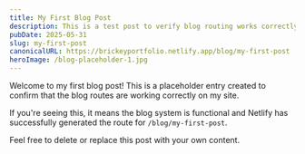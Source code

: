 ```yaml
---
title: My First Blog Post
description: This is a test post to verify blog routing works correctly on Netlify.
pubDate: 2025-05-31
slug: my-first-post
canonicalURL: https://brickeyportfolio.netlify.app/blog/my-first-post
heroImage: /blog-placeholder-1.jpg
---
```


Welcome to my first blog post! This is a placeholder entry created to confirm that the blog routes are working correctly on my site.

If you're seeing this, it means the blog system is functional and Netlify has successfully generated the route for `/blog/my-first-post`.

Feel free to delete or replace this post with your own content.

